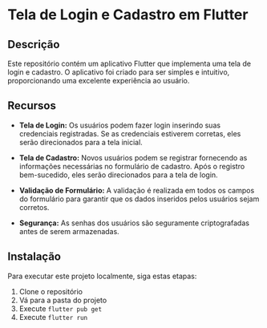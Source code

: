# Tela de Login e Cadastro em Flutter

## Descrição

Este repositório contém um aplicativo Flutter que implementa uma tela de login e cadastro. O aplicativo foi criado para ser simples e intuitivo, proporcionando uma excelente experiência ao usuário.

## Recursos

- **Tela de Login:** Os usuários podem fazer login inserindo suas credenciais registradas. Se as credenciais estiverem corretas, eles serão direcionados para a tela inicial.

- **Tela de Cadastro:** Novos usuários podem se registrar fornecendo as informações necessárias no formulário de cadastro. Após o registro bem-sucedido, eles serão direcionados para a tela de login.

- **Validação de Formulário:** A validação é realizada em todos os campos do formulário para garantir que os dados inseridos pelos usuários sejam corretos.

- **Segurança:** As senhas dos usuários são seguramente criptografadas antes de serem armazenadas.

## Instalação

Para executar este projeto localmente, siga estas etapas:

1. Clone o repositório
2. Vá para a pasta do projeto
3. Execute `flutter pub get`
4. Execute `flutter run`


